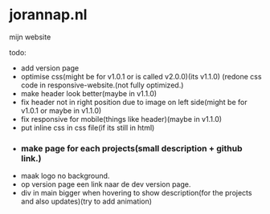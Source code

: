 # jorannap.nl
mijn website

todo:
- add version page
- optimise css(might be for v1.0.1 or is called v2.0.0)(its v1.1.0) (redone css code in responsive-website.(not fully optimized.)
- make header look better(maybe in v1.1.0)
- fix header not in right position due to image on left side(might be for v1.0.1 or maybe in v1.1.0)
- fix responsive for mobile(things like header)(maybe in v1.1.0)
- put inline css in css file(if its still in html)
- ### make page for each projects(small description + github link.)
- maak logo no background.
- op version page een link naar de dev version page.
- div in main bigger when hovering to show description(for the projects and also updates)(try to add animation)
